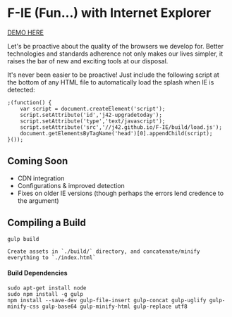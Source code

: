 # F-IE (Fun...) with Internet Explorer

[DEMO HERE](https://j42.github.io/F-IE)

Let's be proactive about the quality of the browsers we develop for.  Better technologies and standards adherence not only makes our lives simpler, it raises the bar of new and exciting tools at our disposal.

It's never been easier to be proactive!  Just include the following script at the bottom of any HTML file to automatically load the splash when IE is detected:

	;(function() {
		var script = document.createElement('script');
		script.setAttribute('id','j42-upgradetoday');
		script.setAttribute('type','text/javascript');
		script.setAttribute('src','//j42.github.io/F-IE/build/load.js');
		document.getElementsByTagName('head')[0].appendChild(script);
	}());


## Coming Soon

- CDN integration
- Configurations & improved detection
- Fixes on older IE versions (though perhaps the errors lend credence to the argument)


## Compiling a Build

	gulp build

	Create assets in `./build/` directory, and concatenate/minify everything to `./index.html`

#### Build Dependencies

	sudo apt-get install node
	sudo npm install -g gulp
	npm install --save-dev gulp-file-insert gulp-concat gulp-uglify gulp-minify-css gulp-base64 gulp-minify-html gulp-replace utf8